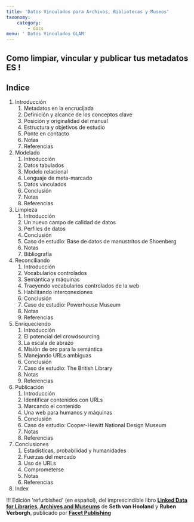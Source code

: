 ```yaml
---
title: 'Datos Vinculados para Archivos, Bibliotecas y Museos'
taxonomy:
    category:
        - docs
menu: ' Datos Vinculados GLAM'
---
```


## Como limpiar, vincular y publicar tus metadatos ES !


## Indice

1. Introducción
    1. Metadatos en la encrucijada
    2. Definición y alcance de los conceptos clave
    3. Posición y originalidad del manual
    4. Estructura y objetivos de estudio
    5. Ponte en contacto
    6. Notas
    7. Referencias
2. Modelado
    1. Introducción
    2. Datos tabulados
    3. Modelo relacional
    4. Lenguaje de meta-marcado
    5. Datos vinculados
    6. Conclusión
    7. Notas
    8. Referencias
3. Limpieza
    1. Introducción
    2. Un nuevo campo de calidad de datos
    3. Perfiles de datos
    4. Conclusión
    5. Caso de estudio: Base de datos de manustritos de Shoenberg
    6. Notas
    7. Bibliografía
4. Reconciliando
     1. Introducción
     2. Vocabularios controlados
     3. Semántica y máquinas
     4. Traeyendo vocabularios controlados de la web
     5. Habilitando interconexiones
     6. Conclusión
     7. Caso de estudio: Powerhouse Museum
     8. Notas
     9. Referencias
5. Enriqueciendo
    1. Introducción
    2. El potencial del crowdsourcing
    3. La escala de abrazo
    4. Misión de oro para la semántica
    5. Manejando URLs ambiguas
    6. Conclusión
    7. Caso de estudio: The British Library
    8. Notas
    9. Referencias
6. Publicación
    1. Introducción
    2. Identificar contenidos con URLs
    3. Marcando el contenido
    4. Una web para humanos y máquinas
    5. Conclusión
    6. Caso de estudio: Cooper-Hewitt National Design Museum
    7. Notas
    8. Referencias
7. Conclusiones
    1. Estadísticas, probabilidad y humanidades
    2. Fuerzas del mercado
    3. Uso de URLs
    4. Comprometerse 
    5. Notas
    6. Referencias
8. Index 



!!! Edición 'refurbished' (en español), del imprescindible libro **[Linked Data for Libraries, Archives and Museums](https://book.freeyourmetadata.org/)** de **Seth van Hooland** y **Ruben Verborgh**, publicado por **[Facet Publishing](http://facetpublishing.co.uk/)**
